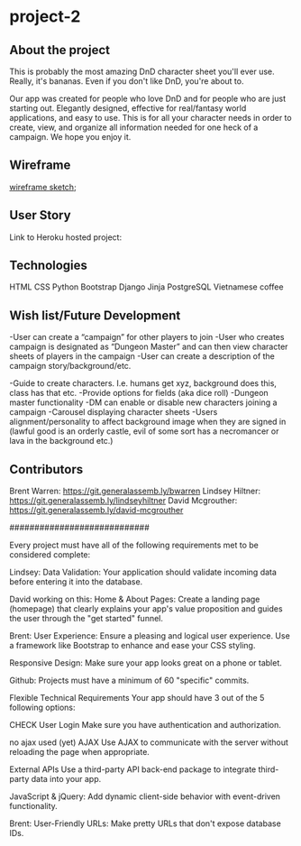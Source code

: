 # project-2

## About the project
This is probably the most amazing DnD character sheet you'll ever use. Really, it's bananas. Even if you don't like DnD, you're about to.

Our app was created for people who love DnD and for people who are just starting out. Elegantly designed, effective for real/fantasy world applications, and easy to use. This is for all your character needs in order to create, view, and organize all information needed for one heck of a campaign. We hope you enjoy it.


## Wireframe
[wireframe sketch](dnd_character_app/static/images/wireframe.png);
## User Story

Link to Heroku hosted project:


## Technologies
HTML
CSS
Python
Bootstrap
Django
Jinja
PostgreSQL
Vietnamese coffee

## Wish list/Future Development

-User can create a “campaign” for other players to join
-User who creates campaign is designated as “Dungeon Master” and can then view character sheets of players in the campaign
-User can create a description of the campaign story/background/etc.

-Guide to create characters. I.e. humans get xyz, background does this, class has that etc. 
-Provide options for fields (aka dice roll)
-Dungeon master functionality
-DM can enable or disable new characters joining a campaign
-Carousel displaying character sheets
-Users alignment/personality to affect background image when they are signed in (lawful good is an orderly castle, evil of some sort has a necromancer or lava in the background etc.)


## Contributors
Brent Warren: https://git.generalassemb.ly/bwarren
Lindsey Hiltner: https://git.generalassemb.ly/lindseyhiltner
David Mcgrouther: https://git.generalassemb.ly/david-mcgrouther



############################

Every project must have all of the following requirements met to be considered complete:


Lindsey: Data Validation: Your application should validate incoming data before entering it into the database.

David working on this: Home & About Pages: Create a landing page (homepage) that clearly explains your app's value proposition and guides the user through the "get started" funnel.

Brent: User Experience: Ensure a pleasing and logical user experience. Use a framework like Bootstrap to enhance and ease your CSS styling.

Responsive Design: Make sure your app looks great on a phone or tablet.

Github: Projects must have a minimum of 60 "specific" commits.


Flexible Technical Requirements
Your app should have 3 out of the 5 following options:

CHECK User Login Make sure you have authentication and authorization.

no ajax used (yet) AJAX Use AJAX to communicate with the server without reloading the page when appropriate.

External APIs Use a third-party API back-end package to integrate third-party data into your app.

JavaScript & jQuery: Add dynamic client-side behavior with event-driven functionality.

Brent: User-Friendly URLs: Make pretty URLs that don't expose database IDs.
